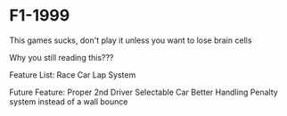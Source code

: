 # F1-1999

This games sucks, don't play it unless you want to lose brain cells

Why you still reading this???

Feature List:
    Race Car
    Lap System

Future Feature:
    Proper 2nd Driver
    Selectable Car
    Better Handling
    Penalty system instead of a wall bounce
